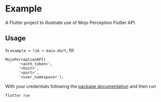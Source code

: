 # Example

A Flutter project to illustrate use of Mojo Perception Flutter API.


## Usage
In `example > lib > main.dart`, fill
```
MojoPerceptionAPI(
      '<auth_token>',
      '<host>',
      '<port>',
      '<user_namespace>');
```

With your credentials following the [package documentation](https://git.hoomano.com/hoomano/mojo-perception-flutter/-/blob/master/README.md) and then run
```
flutter run
```